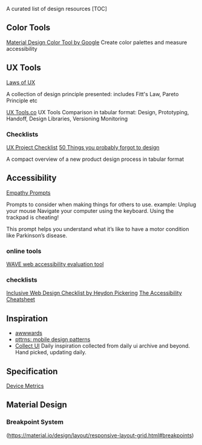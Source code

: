 A curated list of design resources
[TOC]

## Color Tools
[Material Design Color Tool by Google](https://material.io/tools/color/#!/?view.left=0&view.right=0)
Create color palettes and measure accessibility

## UX Tools


[Laws of UX](https://lawsofux.com/)

A collection of design principle presented: includes Fitt's Law, Pareto
Principle etc

[UX Tools.co](https://uxtools.com) UX Tools Comparison in tabular
format:
Design, Prototyping, Handoff, Design Libraries, Versioning Monitoring


### Checklists

[UX Project Checklist](https://uxchecklist.github.io/)
[50 Things you probably forgot to design](https://medium.com/ux-power-tools/50-things-you-probably-forgot-to-design-7a288b0ef914)


A compact overview of a new product design
process in tabular format

## Accessibility

[Empathy Prompts](https://empathyprompts.net/#quadriplegia)

Prompts to consider when making things for others to use.
example: Unplug your mouse
Navigate your computer using the keyboard. Using the trackpad is cheating!

This prompt helps you understand what it’s like to have a motor condition like Parkinson’s disease.


### online tools
[WAVE	web accessibility evaluation tool](http://wave.webaim.org/)

### checklists

[Inclusive Web Design Checklist by Heydon Pickering](https://github.com/Heydon/inclusive-design-checklist)
[The Accessibility Cheatsheet](https://bitsofco.de/the-accessibility-cheatsheet/)


## Inspiration 

- [awwwards](https://www.awwwards.com/)
- [pttrns: mobile design patterns](https://pttrns.com)
- [Collect UI](http://collectui.com/)
Daily inspiration collected from daily ui archive and beyond. Hand picked, updating daily.


## Specification

[Device Metrics](https://material.io/tools/devices/)


## Material Design

### Breakpoint System

(https://material.io/design/layout/responsive-layout-grid.html#breakpoints)
